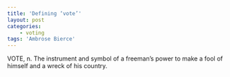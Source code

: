 ```yaml
---
title: 'Defining ‘vote’'
layout: post
categories:
    - voting
tags: 'Ambrose Bierce'
---
```


VOTE, n. The instrument and symbol of a freeman’s power to make a fool of himself and a wreck of his country.